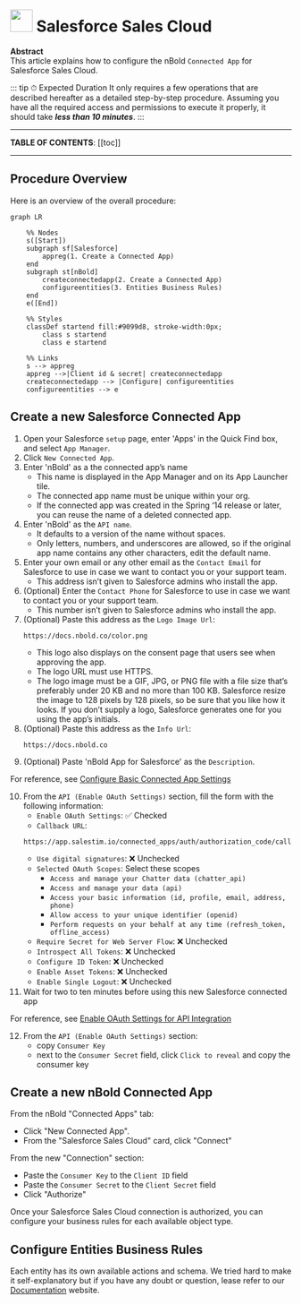 # <img src="/img/connectedapps/salesforcesalescloud.jpg" style="width: 40px"> Salesforce Sales Cloud <Badge text="v1.0" type="tip" vertical="top"/>

**Abstract**  
This article explains how to configure the nBold `Connected App` for Salesforce Sales Cloud.

::: tip ⏱ Expected Duration
It only requires a few operations that are described hereafter as a detailed step-by-step procedure. Assuming you have all the required access and permissions to execute it properly, it should take ***less than 10 minutes***.
:::

---

**TABLE OF CONTENTS**:
[[toc]]

---

## Procedure Overview
Here is an overview of the overall procedure:

```mermaid
graph LR

    %% Nodes
    s([Start])
    subgraph sf[Salesforce]
        appreg(1. Create a Connected App)
    end
    subgraph st[nBold]
        createconnectedapp(2. Create a Connected App)
        configureentities(3. Entities Business Rules)
    end
    e([End])

    %% Styles
    classDef startend fill:#9099d8, stroke-width:0px;
        class s startend
        class e startend

    %% Links
    s --> appreg
    appreg -->|Client id & secret| createconnectedapp
    createconnectedapp --> |Configure| configureentities
    configureentities --> e
```

## Create a new Salesforce Connected App

1. Open your Salesforce `setup` page, enter 'Apps' in the Quick Find box, and select `App Manager`.
2. Click `New Connected App`.
3. Enter 'nBold' as a the connected app’s name
    - This name is displayed in the App Manager and on its App Launcher tile.
    - The connected app name must be unique within your org.
    - If the connected app was created in the Spring ‘14 release or later, you can reuse the name of a deleted connected app.
4. Enter 'nBold' as the `API name`.
    - It defaults to a version of the name without spaces.
    - Only letters, numbers, and underscores are allowed, so if the original app name contains any other characters, edit the default name.
5. Enter your own email or any other email as the `Contact Email` for Salesforce to use in case we want to contact you or your support team.
    - This address isn’t given to Salesforce admins who install the app.
6. (Optional) Enter the `Contact Phone` for Salesforce to use in case we want to contact you or your support team.
    - This number isn’t given to Salesforce admins who install the app.
7. (Optional) Paste this address as the `Logo Image Url`:
    ```
    https://docs.nbold.co/color.png
    ```
    - This  logo also displays on the consent page that users see when approving the app.
    - The logo URL must use HTTPS.
    - The logo image must be a GIF, JPG, or PNG file with a file size that’s preferably under 20 KB and no more than 100 KB. Salesforce resize the image to 128 pixels by 128 pixels, so be sure that you like how it looks. If you don’t supply a logo, Salesforce generates one for you using the app’s initials.
8. (Optional) Paste this address as the `Info Url`:
    ```
    https://docs.nbold.co
    ```
9. (Optional) Paste 'nBold App for Salesforce' as the `Description`.

For reference, see [Configure Basic Connected App Settings](https://help.salesforce.com/articleView?id=connected_app_create_basics.htm)

10. From the `API (Enable OAuth Settings)` section, fill the form with the following information:
    - `Enable OAuth Settings`: ✅ Checked
    - `Callback URL`:
    ```
    https://app.salestim.io/connected_apps/auth/authorization_code/callback
    ```
    - `Use digital signatures`: ❌ Unchecked
    - `Selected OAuth Scopes`: Select these scopes
        - `Access and manage your Chatter data (chatter_api)`
        - `Access and manage your data (api)`
        - `Access your basic information (id, profile, email, address, phone)`
        - `Allow access to your unique identifier (openid)`
        - `Perform requests on your behalf at any time (refresh_token, offline_access)`
    - `Require Secret for Web Server Flow`: ❌ Unchecked
    - `Introspect All Tokens`: ❌ Unchecked
    - `Configure ID Token`: ❌ Unchecked
    - `Enable Asset Tokens`: ❌ Unchecked
    - `Enable Single Logout`: ❌ Unchecked
11. Wait for two to ten minutes before using this new Salesforce connected app

For reference, see [Enable OAuth Settings for API Integration](https://help.salesforce.com/articleView?id=connected_app_create_api_integration.htm)

12. From the `API (Enable OAuth Settings)` section:
    - copy `Consumer Key`
    - next to the `Consumer Secret` field, click `Click to reveal` and copy the consumer key

## Create a new nBold Connected App
From the nBold "Connected Apps" tab:
- Click "New Connected App".
- From the "Salesforce Sales Cloud" card, click "Connect"

From the new "Connection" section:
- Paste the `Consumer Key` to the `Client ID` field
- Paste the `Consumer Secret` to the `Client Secret` field
- Click "Authorize"

Once your Salesforce Sales Cloud connection is authorized, you can configure your business rules for each available object type.

## Configure Entities Business Rules
Each entity has its own available actions and schema. We tried hard to make it self-explanatory but if you have any doubt or question, lease refer to our [Documentation](https://docs.nbold.co) website.
